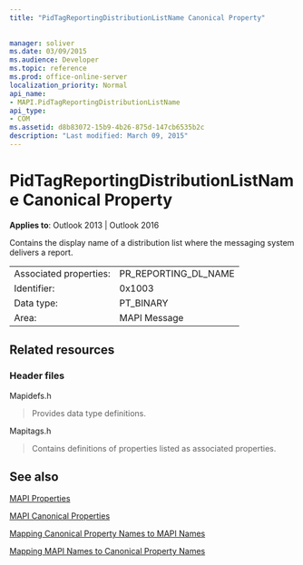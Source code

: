 ```yaml
---
title: "PidTagReportingDistributionListName Canonical Property"
 
 
manager: soliver
ms.date: 03/09/2015
ms.audience: Developer
ms.topic: reference
ms.prod: office-online-server
localization_priority: Normal
api_name:
- MAPI.PidTagReportingDistributionListName
api_type:
- COM
ms.assetid: d8b83072-15b9-4b26-875d-147cb6535b2c
description: "Last modified: March 09, 2015"
---
```


# PidTagReportingDistributionListName Canonical Property

  
  
**Applies to**: Outlook 2013 | Outlook 2016 
  
Contains the display name of a distribution list where the messaging system delivers a report.
  
|||
|:-----|:-----|
|Associated properties:  <br/> |PR_REPORTING_DL_NAME  <br/> |
|Identifier:  <br/> |0x1003  <br/> |
|Data type:  <br/> |PT_BINARY  <br/> |
|Area:  <br/> |MAPI Message  <br/> |
   
## Related resources

### Header files

Mapidefs.h
  
> Provides data type definitions.
    
Mapitags.h
  
> Contains definitions of properties listed as associated properties.
    
## See also



[MAPI Properties](mapi-properties.md)
  
[MAPI Canonical Properties](mapi-canonical-properties.md)
  
[Mapping Canonical Property Names to MAPI Names](mapping-canonical-property-names-to-mapi-names.md)
  
[Mapping MAPI Names to Canonical Property Names](mapping-mapi-names-to-canonical-property-names.md)

